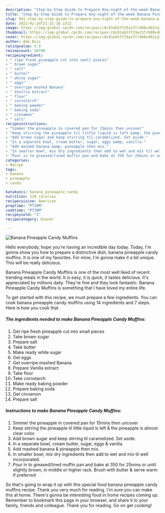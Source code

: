 ```yaml
---
description: "Step-by-Step Guide to Prepare Any-night-of-the-week Banana Pineapple Candy Muffins"
title: "Step-by-Step Guide to Prepare Any-night-of-the-week Banana Pineapple Candy Muffins"
slug: 941-step-by-step-guide-to-prepare-any-night-of-the-week-banana-pineapple-candy-muffins
date: 2022-02-24T21:31:16.151Z
image: https://img-global.cpcdn.com/recipes/c8c81eb53f29a23f/680x482cq70/banana-pineapple-candy-muffins-recipe-main-photo.jpg
thumbnail: https://img-global.cpcdn.com/recipes/c8c81eb53f29a23f/680x482cq70/banana-pineapple-candy-muffins-recipe-main-photo.jpg
cover: https://img-global.cpcdn.com/recipes/c8c81eb53f29a23f/680x482cq70/banana-pineapple-candy-muffins-recipe-main-photo.jpg
author: Ada Ruiz
ratingvalue: 4.9
reviewcount: 20790
recipeingredient:
- " ripe fresh pineapple cut into small pieces"
- " brown sugar"
- " salt"
- " butter"
- " white sugar"
- " eggs"
- " overripe mashed Banana"
- " Vanilla extract"
- " flour"
- " cornstarch"
- " baking powder"
- " baking soda"
- " cinnamon"
- " salt"
recipeinstructions:
- "Simmer the pineapple in covered pan for 15mins then uncover"
- "Keep stirring the pineapple til little liquid is left &amp; the pineapple is almost clear color."
- "Add brown sugar and keep stirring til caramelized. Set aside."
- "In a separate bowl, cream butter, sugar, eggs &amp; vanilla."
- "Add mashed banana &amp; pineapple then mix."
- "In smaller bowl, mix dry ingredients then add to wet and mix til well incorporated."
- "Pour in to greased/lined muffin pan and bake at 350 for 25mins or until slightly brown, in middle or higher rack. Brush with butter &amp; serve warm if preferred"
categories:
- Recipe
tags:
- banana
- pineapple
- candy

katakunci: banana pineapple candy 
nutrition: 219 calories
recipecuisine: American
preptime: "PT39M"
cooktime: "PT38M"
recipeyield: "1"
recipecategory: Dinner

---
```



![Banana Pineapple Candy Muffins](https://img-global.cpcdn.com/recipes/c8c81eb53f29a23f/680x482cq70/banana-pineapple-candy-muffins-recipe-main-photo.jpg)

Hello everybody, hope you're having an incredible day today. Today, I'm gonna show you how to prepare a distinctive dish, banana pineapple candy muffins. It is one of my favorites. For mine, I'm gonna make it a bit unique. This will be really delicious.



Banana Pineapple Candy Muffins is one of the most well liked of recent trending meals in the world. It is easy, it is quick, it tastes delicious. It's appreciated by millions daily. They're fine and they look fantastic. Banana Pineapple Candy Muffins is something that I have loved my entire life.


To get started with this recipe, we must prepare a few ingredients. You can cook banana pineapple candy muffins using 14 ingredients and 7 steps. Here is how you cook that.

<!--inarticleads1-->

##### The ingredients needed to make Banana Pineapple Candy Muffins:

1. Get  ripe fresh pineapple cut into small pieces
1. Take  brown sugar
1. Prepare  salt
1. Take  butter
1. Make ready  white sugar
1. Get  eggs
1. Get  overripe mashed Banana
1. Prepare  Vanilla extract
1. Take  flour
1. Take  cornstarch
1. Make ready  baking powder
1. Prepare  baking soda
1. Get  cinnamon
1. Prepare  salt




<!--inarticleads2-->

##### Instructions to make Banana Pineapple Candy Muffins:

1. Simmer the pineapple in covered pan for 15mins then uncover
1. Keep stirring the pineapple til little liquid is left &amp; the pineapple is almost clear color.
1. Add brown sugar and keep stirring til caramelized. Set aside.
1. In a separate bowl, cream butter, sugar, eggs &amp; vanilla.
1. Add mashed banana &amp; pineapple then mix.
1. In smaller bowl, mix dry ingredients then add to wet and mix til well incorporated.
1. Pour in to greased/lined muffin pan and bake at 350 for 25mins or until slightly brown, in middle or higher rack. Brush with butter &amp; serve warm if preferred




So that's going to wrap it up with this special food banana pineapple candy muffins recipe. Thank you very much for reading. I'm sure you can make this at home. There's gonna be interesting food in home recipes coming up. Remember to bookmark this page in your browser, and share it to your family, friends and colleague. Thank you for reading. Go on get cooking!
